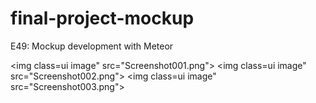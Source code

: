 # final-project-mockup
E49: Mockup development with Meteor

<img class=ui image" src="Screenshot001.png">
<img class=ui image" src="Screenshot002.png">
<img class=ui image" src="Screenshot003.png">
